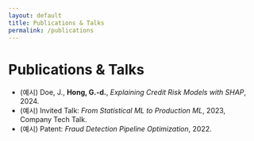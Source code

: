 ```yaml
---
layout: default
title: Publications & Talks
permalink: /publications
---
```



# Publications & Talks


- (예시) Doe, J., **Hong, G.-d.**, *Explaining Credit Risk Models with SHAP*, 2024.
- (예시) Invited Talk: *From Statistical ML to Production ML*, 2023, Company Tech Talk.
- (예시) Patent: *Fraud Detection Pipeline Optimization*, 2022.